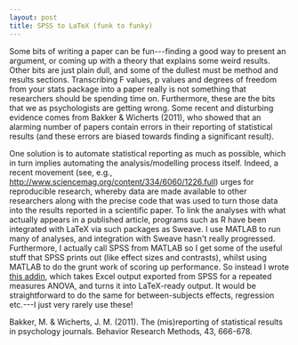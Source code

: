 ```yaml
---
layout: post
title: SPSS to LaTeX (funk to funky)
---
```


Some bits of writing a paper can be fun---finding a good way to present an argument, or coming up with a theory that explains some weird results. Other bits are just plain dull, and some of the dullest must be method and results sections. Transcribing F values, p values and degrees of freedom from your stats package into a paper really is not something that researchers should be spending time on. Furthermore, these are the bits that we as psychologists are getting wrong. Some recent and disturbing evidence comes from Bakker & Wicherts (2011), who showed that an alarming number of papers contain errors in their reporting of statistical results (and these errors are biased towards finding a significant result).

One solution is to automate statistical reporting as much as possible, which in turn implies automating the analysis/modelling process itself. Indeed, a recent movement (see, e.g., http://www.sciencemag.org/content/334/6060/1226.full) urges for reproducible research, whereby data are made available to other researchers along with the precise code that was used to turn those data into the results reported in a scientific paper. To link the analyses with what actually appears in a published article, programs such as R have been integrated with LaTeX via such packages as Sweave. I use MATLAB to run many of analyses, and integration with Sweave hasn't really progressed. Furthermore, I actually call SPSS from MATLAB so I get some of the useful stuff that SPSS prints out (like effect sizes and contrasts), whilst using MATLAB to do the grunt work of scoring up performance. So instead I wrote [this addin](/LatexFull.xla), which takes Excel output exported from SPSS for a repeated measures ANOVA, and turns it into LaTeX-ready output. It would be straightforward to do the same for between-subjects effects, regression etc.---I just very rarely use these!

Bakker, M. & Wicherts, J. M. (2011). The (mis)reporting of statistical results in psychology journals. Behavior Research Methods, 43, 666-678.
